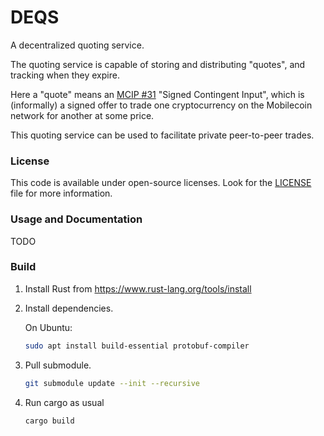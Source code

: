 DEQS
====

A decentralized quoting service.

The quoting service is capable of storing and distributing "quotes", and tracking
when they expire.

Here a "quote" means an [MCIP #31](https://github.com/mobilecoinfoundation/mcips/31) "Signed Contingent Input",
which is (informally) a signed offer to trade one cryptocurrency on the Mobilecoin network for another at some price.

This quoting service can be used to facilitate private peer-to-peer trades.

### License

This code is available under open-source licenses. Look for the [LICENSE](./LICENSE) file for more
information.

### Usage and Documentation

TODO

### Build

1. Install Rust from https://www.rust-lang.org/tools/install

2. Install dependencies.

   On Ubuntu:
    ```sh
    sudo apt install build-essential protobuf-compiler
    ```

3. Pull submodule.

    ```sh
    git submodule update --init --recursive
    ```

4. Run cargo as usual

    ```sh
    cargo build
    ```
